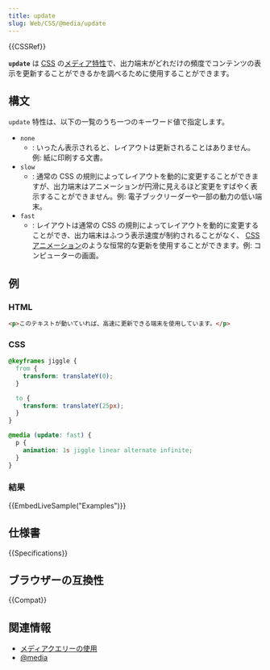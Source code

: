 ```yaml
---
title: update
slug: Web/CSS/@media/update
---
```


{{CSSRef}}

**`update`** は [CSS](/ja/docs/Web/CSS) の[メディア特性](/ja/docs/Web/CSS/@media#メディア特性)で、出力端末がどれだけの頻度でコンテンツの表示を更新することができるかを調べるために使用することができます。

## 構文

`update` 特性は、以下の一覧のうち一つのキーワード値で指定します。

- `none`
  - : いったん表示されると、レイアウトは更新されることはありません。例: 紙に印刷する文書。
- `slow`
  - : 通常の CSS の規則によってレイアウトを動的に変更することができますが、出力端末はアニメーションが円滑に見えるほど変更をすばやく表示することができません。例: 電子ブックリーダーや一部の動力の低い端末。
- `fast`
  - : レイアウトは通常の CSS の規則によってレイアウトを動的に変更することができ、出力端末はふつう表示速度が制約されることがなく、 [CSS アニメーション](/ja/docs/Web/CSS/CSS_Animations)のような恒常的な更新を使用することができます。例: コンピューターの画面。

## 例

### HTML

```html
<p>このテキストが動いていれば、高速に更新できる端末を使用しています。</p>
```

### CSS

```css
@keyframes jiggle {
  from {
    transform: translateY(0);
  }

  to {
    transform: translateY(25px);
  }
}

@media (update: fast) {
  p {
    animation: 1s jiggle linear alternate infinite;
  }
}
```

### 結果

{{EmbedLiveSample("Examples")}}

## 仕様書

{{Specifications}}

## ブラウザーの互換性

{{Compat}}

## 関連情報

- [メディアクエリーの使用](/ja/docs/Web/CSS/Media_Queries/Using_media_queries)
- [@media](/ja/docs/Web/CSS/@media)
